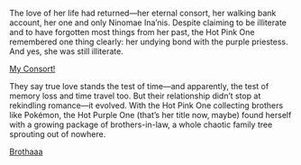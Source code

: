 <!-- title: Consort, Again -->

The love of her life had returned—her eternal consort, her walking bank account, her one and only Ninomae Ina’nis. Despite claiming to be illiterate and to have forgotten most things from her past, the Hot Pink One remembered one thing clearly: her undying bond with the purple priestess. And yes, she was still illiterate.

[My Consort!](#embed:https://www.youtube.com/live/xzAqu4vkY7I?si=B3Wm0ShbVT7Ro2YV&t=2695)

They say true love stands the test of time—and apparently, the test of memory loss and time travel too. But their relationship didn’t stop at rekindling romance—it evolved. With the Hot Pink One collecting brothers like Pokémon, the Hot Purple One (that’s her title now, maybe) found herself with a growing package of brothers-in-law, a whole chaotic family tree sprouting out of nowhere.

[Brothaaa](#embed:https://www.youtube.com/live/xzAqu4vkY7I?si=BV7_4cfSmWxE_zhz&t=6656)